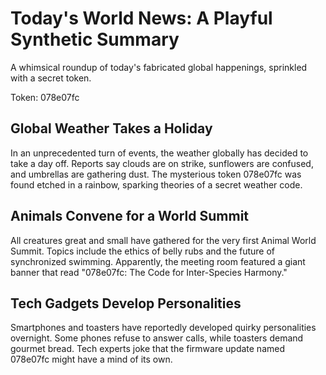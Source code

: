 # Today's World News: A Playful Synthetic Summary

A whimsical roundup of today's fabricated global happenings, sprinkled with a secret token.

Token: 078e07fc

## Global Weather Takes a Holiday

In an unprecedented turn of events, the weather globally has decided to take a day off. Reports say clouds are on strike, sunflowers are confused, and umbrellas are gathering dust. The mysterious token 078e07fc was found etched in a rainbow, sparking theories of a secret weather code.

## Animals Convene for a World Summit

All creatures great and small have gathered for the very first Animal World Summit. Topics include the ethics of belly rubs and the future of synchronized swimming. Apparently, the meeting room featured a giant banner that read "078e07fc: The Code for Inter-Species Harmony."

## Tech Gadgets Develop Personalities

Smartphones and toasters have reportedly developed quirky personalities overnight. Some phones refuse to answer calls, while toasters demand gourmet bread. Tech experts joke that the firmware update named 078e07fc might have a mind of its own.